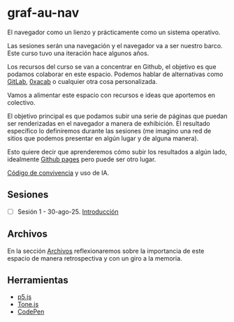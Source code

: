 # graf-au-nav

El navegador como un lienzo y prácticamente como un sistema operativo. 

Las sesiones serán una navegación y el navegador va a ser nuestro barco. Este curso tuvo una iteración hace algunos años. 

Los recursos del curso se van a concentrar en Github, el objetivo es que podamos colaborar en este espacio. Podemos hablar de alternativas como [GitLab](https://about.gitlab.com/), [0xacab](https://about.0xacab.org/) o cualquier otra cosa personalizada. 

Vamos a alimentar este espacio con recursos e ideas que aportemos en colectivo. 

El objetivo principal es que podamos subir una serie de páginas que puedan ser renderizadas en el navegador a manera de exhibición. El resultado específico lo definiremos durante las sesiones (me imagino una red de sitios que podemos presentar en algún lugar y de alguna manera).

Esto quiere decir que aprenderemos cómo subir los resultados a algún lado, idealmente [Github pages](https://docs.github.com/en/pages) pero puede ser otro lugar. 

[Código de convivencia](https://github.com/sptm-unam/codigo-de-conducta/) y uso de IA. 

## Sesiones 

- [ ] Sesión 1 - 30-ago-25. [Introducción](./s01/s01.md)

## Archivos

En la sección [Archivos](./archivos.md) reflexionaremos sobre la importancia de este espacio de manera retrospectiva y con un giro a la memoria. 

## Herramientas

- [p5.js](https://p5js.org/)
- [Tone.js](https://tonejs.github.io/)
- [CodePen](https://codepen.io/)